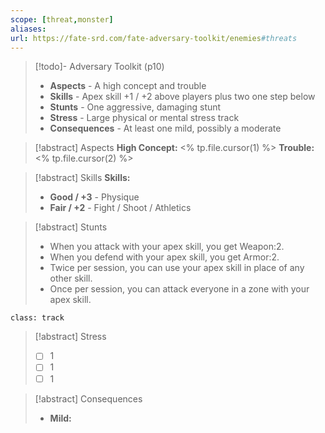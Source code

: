 ```yaml
---
scope: [threat,monster]
aliases:
url: https://fate-srd.com/fate-adversary-toolkit/enemies#threats
---
```

> [!todo]- Adversary Toolkit (p10)
> - **Aspects** - A high concept and trouble
> - **Skills** - Apex skill +1 / +2 above players plus two one step below
> - **Stunts** - One aggressive, damaging stunt
> - **Stress** - Large physical or mental stress track
> - **Consequences** - At least one mild, possibly a moderate

> [!abstract] Aspects
> **High Concept:** <% tp.file.cursor(1) %>
> **Trouble:** <% tp.file.cursor(2) %>

> [!abstract] Skills
> **Skills:**
> - **Good / +3** - Physique
> - **Fair / +2** - Fight / Shoot / Athletics

> [!abstract] Stunts
> - When you attack with your apex skill, you get Weapon:2.
> - When you defend with your apex skill, you get Armor:2.
> - Twice per session, you can use your apex skill in place of any other skill.
> - Once per session, you can attack everyone in a zone with your apex skill.

`class: track`
> [!abstract] Stress
> - [ ] 1
> - [ ] 1
> - [ ] 1

> [!abstract] Consequences
> - **Mild:** 